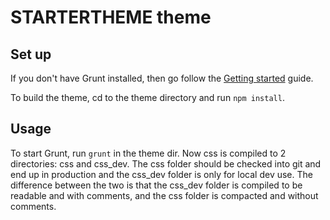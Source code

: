 # STARTERTHEME theme

## Set up
If you don't have Grunt installed, then go follow the [Getting started](http://gruntjs.com/getting-started) guide.

To build the theme, cd to the theme directory and run `npm install`.

## Usage
To start Grunt, run `grunt` in the theme dir. Now css is compiled to 2 directories: css and css\_dev. The css folder should be checked into git and end up in production and the css\_dev folder is only for local dev use. The difference between the two is that the css\_dev folder is compiled to be readable and with comments, and the css folder is compacted and without comments.

